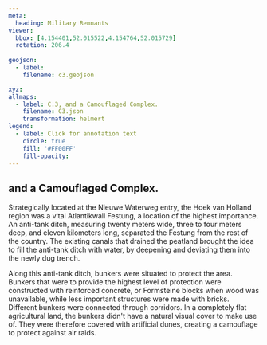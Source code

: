 ```yaml
---
meta:
  heading: Military Remnants
viewer:
  bbox: [4.154401,52.015522,4.154764,52.015729]
  rotation: 206.4
  
geojson:
  - label:
    filename: c3.geojson

xyz:
allmaps:
  - label: C.3, and a Camouflaged Complex.
    filename: C3.json
    transformation: helmert
legend: 
  - label: Click for annotation text
    circle: true
    fill: '#FF00FF'
    fill-opacity: 
---
```


## and a Camouflaged Complex.

Strategically located at the Nieuwe Waterweg entry, the Hoek van Holland region was a vital Atlantikwall Festung, a location of the highest importance. An anti-tank ditch, measuring twenty meters wide, three to four meters deep, and eleven kilometers long, separated the Festung from the rest of the country. The existing canals that drained the peatland brought the idea to fill the anti-tank ditch with water, by deepening and deviating them into the newly dug trench.

Along this anti-tank ditch, bunkers were situated to protect the area. Bunkers that were to provide the highest level of protection were constructed with reinforced concrete, or Formsteine blocks when wood was unavailable, while less important structures were made with bricks. Different bunkers were connected through corridors. In a completely flat agricultural land, the bunkers didn't have a natural visual cover to make use of. They were therefore covered with artificial dunes, creating a camouflage to protect against air raids.